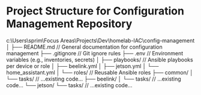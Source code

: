 # Project Structure for Configuration Management Repository

c:\Users\sprim\Focus Areas\Projects\Dev\homelab-IAC\config-management
│
├── README.md              // General documentation for configuration management
├── .gitignore             // Git ignore rules
├── .env                   // Environment variables (e.g., inventories, secrets)
│
├── playbooks/             // Ansible playbooks per device or role
│   ├── beelink.yml
│   ├── jetson.yml
│   └── home_assistant.yml
│
└── roles/                 // Reusable Ansible roles
    ├── common/
    │   └── tasks/         // ...existing code...
    ├── beelink/
    │   └── tasks/         // ...existing code...
    └── jetson/
        └── tasks/         // ...existing code...
